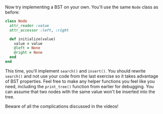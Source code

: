 Now try implementing a BST on your own. You'll use the same `Node` class as before:
```ruby
class Node
  attr_reader :value
  attr_accessor :left, :right

  def initialize(value)
    value = value
    @left = None
    @right = None
  end
end
```

This time, you'll implement `search()` and `insert()`. You should rewrite `search()` and not use your code from the last exercise so it takes advantage of BST properties. Feel free to make any helper functions you feel like you need, including the `print_tree()` function from earlier for debugging. You can assume that two nodes with the same value won't be inserted into the tree.

Beware of all the complications discussed in the videos!
